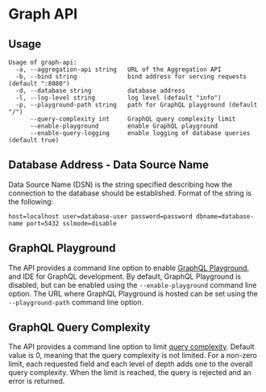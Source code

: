 # Graph API

## Usage

```
Usage of graph-api:
  -a, --aggregation-api string   URL of the Aggregation API
  -b, --bind string              bind address for serving requests (default ":8080")
  -d, --database string          database address
  -l, --log-level string         log level (default "info")
  -p, --playground-path string   path for GraphQL playground (default "/")
      --query-complexity int     GraphQL query complexity limit
      --enable-playground        enable GraphQL playground
      --enable-query-logging     enable logging of database queries (default true)
```

## Database Address - Data Source Name

Data Source Name (DSN) is the string specified describing how the connection to the database should be established.
Format of the string is the following:

```
host=localhost user=database-user password=password dbname=database-name port=5432 sslmode=disable
```

## GraphQL Playground

The API provides a command line option to enable [GraphQL Playground](https://github.com/graphql/graphql-playground), and IDE for GraphQL development.
By default, GraphQL Playground is disabled, but can be enabled using the `--enable-playground` command line option.
The URL where GraphQL Playground is hosted can be set using the `--playground-path` command line option.

## GraphQL Query Complexity

The API provides a command line option to limit [query complexity](https://gqlgen.com/reference/complexity/).
Default value is 0, meaning that the query complexity is not limited.
For a non-zero limit, each requested field and each level of depth adds one to the overall query complexity.
When the limit is reached, the query is rejected and an error is returned.
